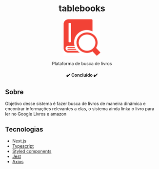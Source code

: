 <h1 align="center">tablebooks</h1>

<div align="center">
  <img 
       src="https://github.com/pedropfsf/tablesbooks/blob/main/public/images/svgs/logo-tablebooks.svg" 
       alt="Icon app"
       width="120px"
       height="120px"
  />
</div>

<p align="center">Plataforma de busca de livros</p>

<h4 align="center">
 ✔️ Concluído ✔️
</h4>

## Sobre
Objetivo desse sistema é fazer busca de livros de maneira dinâmica e encontrar informações relevantes a elas, o sistema ainda linka o livro para ler
no Google Livros e amazon

## Tecnologias

- [Next.js](https://nextjs.org/)
- [Typescript](https://www.typescriptlang.org/)
- [Styled components](https://styled-components.com/)
- [Jest](https://jestjs.io/pt-BR/)
- [Axios](https://axios-http.com/ptbr/docs/intro)


